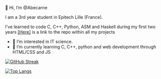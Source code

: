 👋 Hi, I’m @Abecarne

I am a 3rd year student in Epitech Lille (France).

I've learned to code C, C++, Python, ASM and Haskell during my first two years [[Here]](https://github.com/Abecarne/Epitech) is a link to the repo within all my projects

- 👀 I’m interested in IT science.
- 🌱 I’m currently learning C, C++, python and web development through HTML/CSS and JS

<!---
Abecarne/Abecarne is a ✨ special ✨ repository because its `README.md` (this file) appears on your GitHub profile.
You can click the Preview link to take a look at your changes.
--->

[![GitHub Streak](http://github-readme-streak-stats.herokuapp.com?user=Abecarne&theme=radical&hide_border=true&theme=vision-friendly-dark)]()

[![Top Langs](https://github-readme-stats.vercel.app/api/top-langs/?username=Abecarne&layout=compact&theme=vision-friendly-dark)]()

